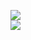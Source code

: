 [![](https://img.shields.io/badge/Made%20With-Github%20Spray-lightgrey.svg?style=for-the-badge&logo=github)](https://github.com/Annihil/github-spray#1441)  
[![](https://i.imgur.com/2DrTn0Z.gif)](https://github.com/Annihil/github-spray)